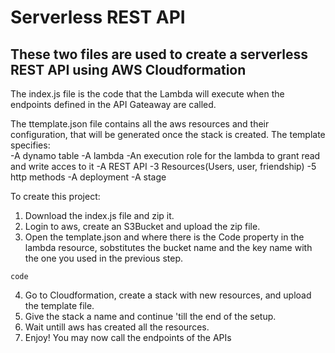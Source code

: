 # Serverless REST API
## These two files are used to create a serverless REST API using AWS Cloudformation

The index.js file is the code that the Lambda will execute when the endpoints defined in the API Gateaway are called.  

The ttemplate.json file contains all the aws resources and their configuration, that will be generated once the stack is created. The template specifies:  
-A dynamo table
-A lambda
-An execution role for the lambda to grant read and write acces to it
-A REST API
-3 Resources(Users, user, friendship)
-5 http methods
-A deployment
-A stage

To create this project:  
1. Download the index.js file and zip it.
2. Login to aws, create an S3Bucket and upload the zip file.
3. Open the template.json and where there is the Code property in the lambda resource, sobstitutes the bucket name and the key name with the one you used in the previous step.
```
code
```
4. Go to Cloudformation, create a stack with new resources, and upload the template file.
5. Give the stack a name and continue 'till the end of the setup.
6. Wait untill aws has created all the resources.
7. Enjoy! You may now call the endpoints of the APIs
